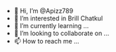 - 👋 Hi, I’m @Apizz789
- 👀 I’m interested in Brill Chatkul
- 🌱 I’m currently learning ...
- 💞️ I’m looking to collaborate on ...
- 📫 How to reach me ...

<!---
Apizz789/Apizz789 is a ✨ special ✨ repository because its `README.md` (this file) appears on your GitHub profile.
You can click the Preview link to take a look at your changes.
--->
